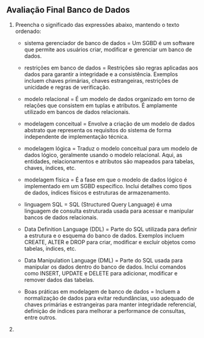 ## Avaliação Final Banco de Dados

1) Preencha o significado das expressões abaixo, mantendo o texto ordenado:
  	- sistema gerenciador de banco de dados = Um SGBD é um software que permite aos usuários criar, modificar e gerenciar 	um banco de dados.
	
 	- restrições em banco de dados = Restrições são regras aplicadas aos dados para garantir a integridade e a 		consistência. Exemplos incluem chaves primárias, chaves estrangeiras, restrições de unicidade e regras de verificação.
	
 	- modelo relacional = É um modelo de dados organizado em torno de relações que consistem em tuplas e atributos. É 	amplamente utilizado em bancos de dados relacionais.
	
 	- modelagem conceitual = Envolve a criação de um modelo de dados abstrato que representa os requisitos do sistema de 	forma independente de implementação técnica.
	
 	- modelagem lógica = Traduz o modelo conceitual para um modelo de dados lógico, geralmente usando o modelo relacional. 	Aqui, as entidades, relacionamentos e atributos são mapeados para tabelas, chaves, índices, etc.

	- modelagem física = É a fase em que o modelo de dados lógico é implementado em um SGBD específico. Inclui detalhes 	como tipos de dados, índices físicos e estruturas de armazenamento.
	
 	- linguagem SQL = SQL (Structured Query Language) é uma linguagem de consulta estruturada usada para acessar e 		manipular bancos de dados relacionais.
	
 	- Data Definition Language (DDL) = Parte do SQL utilizada para definir a estrutura e o esquema do banco de dados. 	Exemplos incluem CREATE, ALTER e DROP para criar, modificar e excluir objetos como tabelas, índices, etc.
	
 	- Data Manipulation Language (DML) = Parte do SQL usada para manipular os dados dentro do banco de dados. Inclui 	comandos como INSERT, UPDATE e DELETE para adicionar, modificar e remover dados das tabelas.
	
 	- Boas práticas em modelagem de banco de dados = Incluem a normalização de dados para evitar redundâncias, uso 		adequado de chaves primárias e estrangeiras para manter integridade referencial, definição de índices para melhorar a 	performance de consultas, entre outros.

2)
   
